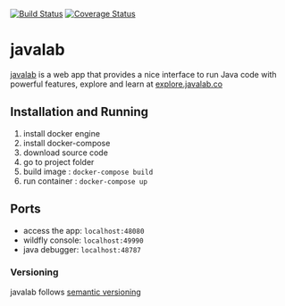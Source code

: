 [![Build Status](https://travis-ci.org/sdmoralesma/javalab.svg)](https://travis-ci.org/sdmoralesma/javalab)
[![Coverage Status](https://coveralls.io/repos/sdmoralesma/javalab/badge.svg?branch=master&service=github)](https://coveralls.io/github/sdmoralesma/javalab?branch=master)
# javalab 
[javalab](http://javalab.co) is a web app that provides a nice interface to run Java code with powerful features, explore and learn at [explore.javalab.co](http://explore.javalab.co)

## Installation and Running

1. install docker engine
2. install docker-compose
3. download source code
4. go to project folder
5. build image : ``` docker-compose build ```
6. run container : ``` docker-compose up ```

## Ports
* access the app: ``` localhost:48080 ```
* wildfly console: ``` localhost:49990 ```
* java debugger: ``` localhost:48787 ```

### Versioning
javalab follows [semantic versioning](http://semver.org/)
